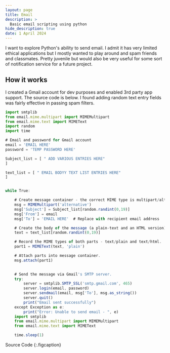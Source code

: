 ```yaml
---
layout: page
title: Email
description: >
  Basic email scripting using python
hide_description: true
date: 1 April 2024
---
```


I want to explore Python's ability to send email. I admit it has very limited ethical applications but I mostly wanted to play around and spam friends and classmates. Pretty juvenile but would also be very useful for some sort of notification service for a future project.  

## How it works

I created a Gmail account for dev purposes and enabled 3rd party app support. The source code is below. I found adding random text entry fields was fairly effective in passing spam filters. 

~~~js
import smtplib
from email.mime.multipart import MIMEMultipart
from email.mime.text import MIMEText
import random
import time

# Email and password for Gmail account
email = 'EMAIL HERE'
password = 'TEMP PASSWORD HERE'

Subject_list = [ " ADD VARIOUS ENTRIES HERE"
]

text_list = [ " EMAIL BODYY TEXT LIST ENTRIES HERE"
]


while True:

    # Create message container - the correct MIME type is multipart/alternative.
    msg = MIMEMultipart('alternative')
    msg['Subject'] = Subject_list[random.randint(0,19)]
    msg['From'] = email
    msg['To'] = 'EMAIL HERE'  # Replace with recipient email address

    # Create the body of the message (a plain-text and an HTML version).
    text = text_list[random.randint(0,19)]

    # Record the MIME types of both parts - text/plain and text/html.
    part1 = MIMEText(text, 'plain')

    # Attach parts into message container.
    msg.attach(part1)
    

    # Send the message via Gmail's SMTP server.
    try:
        server = smtplib.SMTP_SSL('smtp.gmail.com', 465)
        server.login(email, password)
        server.sendmail(email, msg['To'], msg.as_string())
        server.quit()
        print("Email sent successfully")
    except Exception as e:
        print("Error: Unable to send email - ", e)
    import smtplib
    from email.mime.multipart import MIMEMultipart
    from email.mime.text import MIMEText

    time.sleep(1)
~~~

Source Code
{:.figcaption}
